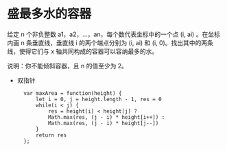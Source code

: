 # 盛最多水的容器 #

给定 n 个非负整数 a1，a2，...，an，每个数代表坐标中的一个点 (i, ai) 。在坐标内画 n 条垂直线，垂直线 i 的两个端点分别为 (i, ai) 和 (i, 0)。找出其中的两条线，使得它们与 x 轴共同构成的容器可以容纳最多的水。

说明：你不能倾斜容器，且 n 的值至少为 2。


- 双指针

        var maxArea = function(height) {
            let i = 0, j = height.length - 1, res = 0
            while(i < j) {
                res = height[i] < height[j] ? 
                Math.max(res, (j - i) * height[i++]) :
                Math.max(res, (j - i) * height[j--])
            }
            return res
        };
